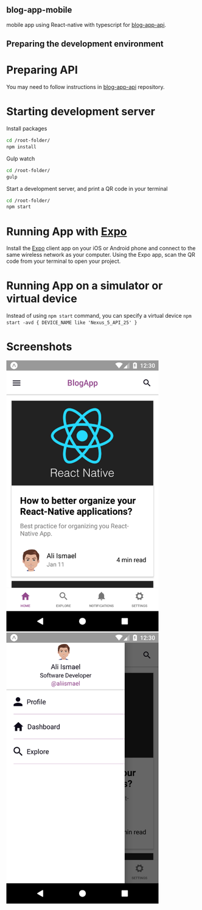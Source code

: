 ## blog-app-mobile

mobile app using React-native with typescript for [blog-app-api](https://github.com/aliasmael/blog-app-api).

## Preparing the development environment

# Preparing API

You may need to follow instructions in [blog-app-api](https://github.com/aliasmael/blog-app-api) repository.

# Starting development server
Install packages
 ```sh
cd /root-folder/
npm install
```

Gulp watch
 ```sh
cd /root-folder/
gulp
```

Start a development server, and print a QR code in your terminal
 ```sh
cd /root-folder/
npm start
```

# Running App with [Expo](https://expo.io/)

Install the [Expo](https://expo.io/) client app on your iOS or Android phone and connect to the same wireless network as your computer. Using the Expo app, scan the QR code from your terminal to open your project.

# Running App on a simulator or virtual device

Instead of using `npm start` command, you can specify a virtual device `npm start -avd { DEVICE_NAME like 'Nexus_5_API_25' }`

# Screenshots

<img src="./assets/screenshots/home.png" alt="Home" width=400/>
<br />
<img src="./assets/screenshots/drawer.png" alt="Drawer" width=400 />


